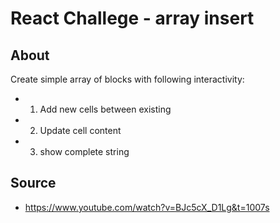 # React Challege - array insert 

## About
Create simple array of blocks with following interactivity:
 - 1. Add new cells between existing
 - 2. Update cell content
 - 3. show complete string

## Source
- https://www.youtube.com/watch?v=BJc5cX_D1Lg&t=1007s
